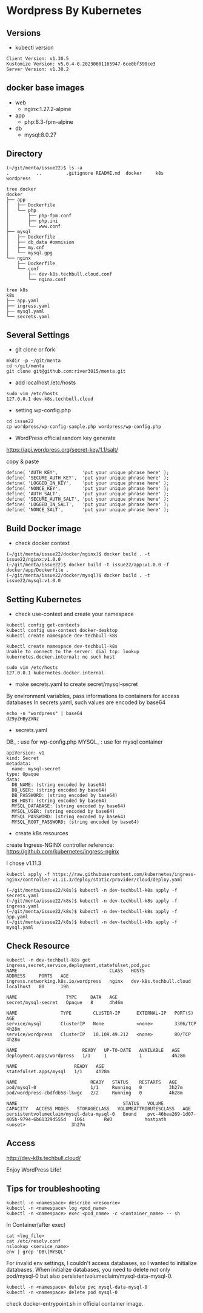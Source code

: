 # Wordpress By Kubernetes

## Versions
- kubectl version
```
Client Version: v1.30.5
Kustomize Version: v5.0.4-0.20230601165947-6ce0bf390ce3
Server Version: v1.30.2
```

## docker base images
- web
  - nginx:1.27.2-alpine
- app
  - php:8.3-fpm-alpine
- db
  - mysql:8.0.27

## Directory

```
(~/git/menta/issue22)$ ls -a
.          ..         .gitignore README.md  docker     k8s        wordpress

tree docker
docker
├── app
│   ├── Dockerfile
│   └── php
│       ├── php-fpm.conf
│       ├── php.ini
│       └── www.conf
├── mysql
│   ├── Dockerfile
│   ├── db_data #ommision
│   ├── my.cnf
│   └── mysql.gpg
└── nginx
    ├── Dockerfile
    └── conf
        ├── dev-k8s.techbull.cloud.conf
        └── nginx.conf

tree k8s
k8s
├── app.yaml
├── ingress.yaml
├── mysql.yaml
└── secrets.yaml
```

## Several Settings

- git clone or fork

```
mkdir -p ~/git/menta
cd ~/git/menta
git clone git@github.com:river3015/menta.git
```

- add localhost /etc/hosts

```
sudo vim /etc/hosts
127.0.0.1 dev-k8s.techbull.cloud
```

- setting wp-config.php

```
cd issue22
cp wordpress/wp-config-sample.php wordpress/wp-config.php
```

- WordPress official random key generate

https://api.wordpress.org/secret-key/1.1/salt/

copy & paste

```
define( 'AUTH_KEY',         'put your unique phrase here' );
define( 'SECURE_AUTH_KEY',  'put your unique phrase here' );
define( 'LOGGED_IN_KEY',    'put your unique phrase here' );
define( 'NONCE_KEY',        'put your unique phrase here' );
define( 'AUTH_SALT',        'put your unique phrase here' );
define( 'SECURE_AUTH_SALT', 'put your unique phrase here' );
define( 'LOGGED_IN_SALT',   'put your unique phrase here' );
define( 'NONCE_SALT',       'put your unique phrase here' );
```

## Build Docker image

- check docker context

```
(~/git/menta/issue22/docker/nginx)$ docker build . -t issue22/nginx:v1.0.0
(~/git/menta/issue22)$ docker build -t issue22/app:v1.0.0 -f docker/app/Dockerfile .
(~/git/menta/issue22/docker/mysql)$ docker build . -t issue22/mysql:v1.0.0
```

## Setting Kubernetes

- check use-context and create your namespace

```
kubectl config get-contexts
kubectl config use-context docker-desktop
kubectl create namespace dev-techbull-k8s
```

```
kubectl create namespace dev-techbull-k8s
Unable to connect to the server: dial tcp: lookup kubernetes.docker.internal: no such host
```
```
sudo vim /etc/hosts
127.0.0.1 kubernetes.docker.internal
```

- make secrets.yaml to create secret/mysql-secret

By environment variables, pass informations to containers for access databases
In secrets.yaml, such values are encoded by base64

```
echo -n "wordpress" | base64
d29yZHByZXNz
```

- secrets.yaml

DB_ : use for wp-config.php
MYSQL_ : use for mysql container

```
apiVersion: v1
kind: Secret
metadata:
  name: mysql-secret
type: Opaque
data:
  DB_NAME: (string encoded by base64)
  DB_USER: (string encoded by base64)
  DB_PASSWORD: (string encoded by base64)
  DB_HOST: (string encoded by base64)
  MYSQL_DATABASE: (string encoded by base64)
  MYSQL_USER: (string encoded by base64)
  MYSQL_PASSWORD: (string encoded by base64)
  MYSQL_ROOT_PASSWORD: (string encoded by base64)
```

- create k8s resources

create Ingress-NGINX controller
reference: https://github.com/kubernetes/ingress-nginx

I chose v1.11.3
```
kubectl apply -f https://raw.githubusercontent.com/kubernetes/ingress-nginx/controller-v1.11.3/deploy/static/provider/cloud/deploy.yaml
```

```
(~/git/menta/issue22/k8s)$ kubectl -n dev-techbull-k8s apply -f secrets.yaml
(~/git/menta/issue22/k8s)$ kubectl -n dev-techbull-k8s apply -f ingress.yaml
(~/git/menta/issue22/k8s)$ kubectl -n dev-techbull-k8s apply -f app.yaml
(~/git/menta/issue22/k8s)$ kubectl -n dev-techbull-k8s apply -f mysql.yaml
```

## Check Resource

```
kubectl -n dev-techbull-k8s get ingress,secret,service,deployment,statefulset,pod,pvc
NAME                                  CLASS   HOSTS                    ADDRESS     PORTS   AGE
ingress.networking.k8s.io/wordpress   nginx   dev-k8s.techbull.cloud   localhost   80      19h

NAME                  TYPE     DATA   AGE
secret/mysql-secret   Opaque   8      4h46m

NAME                TYPE        CLUSTER-IP      EXTERNAL-IP   PORT(S)    AGE
service/mysql       ClusterIP   None            <none>        3306/TCP   4h28m
service/wordpress   ClusterIP   10.109.49.212   <none>        80/TCP     4h28m

NAME                        READY   UP-TO-DATE   AVAILABLE   AGE
deployment.apps/wordpress   1/1     1            1           4h28m

NAME                     READY   AGE
statefulset.apps/mysql   1/1     4h28m

NAME                           READY   STATUS    RESTARTS   AGE
pod/mysql-0                    1/1     Running   0          3h27m
pod/wordpress-cbdfdb58-lkwgc   2/2     Running   0          4h28m

NAME                                       STATUS   VOLUME                                     CAPACITY   ACCESS MODES   STORAGECLASS   VOLUMEATTRIBUTESCLASS   AGE
persistentvolumeclaim/mysql-data-mysql-0   Bound    pvc-46bea269-1d07-405b-9794-6b61329d555d   10Gi       RWO            hostpath       <unset>                 3h27m
```

## Access

http://dev-k8s.techbull.cloud/

Enjoy WordPress Life!

## Tips for troubleshooting

```
kubectl -n <namespace> describe <resource>
kubectl -n <namespace> log <pod_name>
kubectl -n <namespace> exec <pod_name> -c <container_name> -- sh
```

In Container(after exec)
```
cat <log_file>
cat /etc/resolv.conf
nslookup <service_name>
env | grep 'DB\|MYSQL'
```

For invalid env settings, I couldn't access databases, so I wanted to initialize databases.
When initialize databases, you need to delete not only pod/mysql-0 but also persistentvolumeclaim/mysql-data-mysql-0.
```
kubectl -n <namespace> delete pvc mysql-data-mysql-0
kubectl -n <namespace> delete pod mysql-0
```

check docker-entrypoint.sh in official container image.
